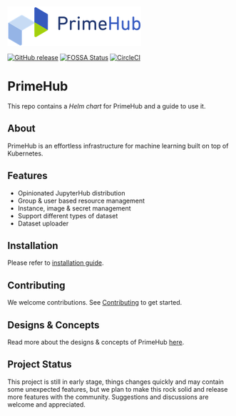 ![logo](docs/media/logo.png?raw=true "PrimeHub")

[![GitHub release](https://img.shields.io/github/release/infuseAI/primehub/all.svg?style=flat-square)](https://github.com/infuseAI/primehub/releases)
[![FOSSA Status](https://app.fossa.com/api/projects/git%2Bgithub.com%2FInfuseAI%2Fprimehub.svg?type=shield)](https://app.fossa.com/projects/git%2Bgithub.com%2FInfuseAI%2Fprimehub?ref=badge_shield)
[![CircleCI](https://circleci.com/gh/InfuseAI/primehub.svg?style=svg)](https://circleci.com/gh/InfuseAI/primehub)

# PrimeHub

This repo contains a *Helm chart* for PrimeHub and a guide to use it.

## About

PrimeHub is an effortless infrastructure for machine learning built on top of Kubernetes.

## Features

- Opinionated JupyterHub distribution
- Group & user based resource management
- Instance, image & secret management
- Support different types of dataset
- Dataset uploader

## Installation

Please refer to [installation guide](INSTALL.md).

## Contributing

We welcome contributions. See [Contributing](CONTRIBUTING.md) to get started.

## Designs & Concepts

Read more about the designs & concepts of PrimeHub [here](https://docs.primehub.io/docs/design/architecture).

## Project Status

This project is still in early stage, things changes quickly and may contain
some unexpected features, but we plan to make this rock solid and release more
features with the community. Suggestions and discussions are welcome and
appreciated.
